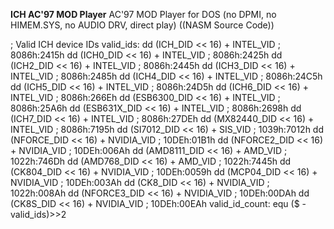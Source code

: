 **ICH AC'97 MOD Player**
AC'97 MOD Player for DOS (no DPMI, no HIMEM.SYS, no AUDIO DRV, direct play)
((NASM Source Code))

; Valid ICH device IDs
valid_ids:
dd	(ICH_DID << 16) + INTEL_VID  	 ; 8086h:2415h
dd	(ICH0_DID << 16) + INTEL_VID 	 ; 8086h:2425h
dd	(ICH2_DID << 16) + INTEL_VID 	 ; 8086h:2445h
dd	(ICH3_DID << 16) + INTEL_VID 	 ; 8086h:2485h
dd	(ICH4_DID << 16) + INTEL_VID 	 ; 8086h:24C5h
dd	(ICH5_DID << 16) + INTEL_VID 	 ; 8086h:24D5h
dd	(ICH6_DID << 16) + INTEL_VID 	 ; 8086h:266Eh
dd	(ESB6300_DID << 16) + INTEL_VID  ; 8086h:25A6h
dd	(ESB631X_DID << 16) + INTEL_VID  ; 8086h:2698h
dd	(ICH7_DID << 16) + INTEL_VID 	 ; 8086h:27DEh
dd	(MX82440_DID << 16) + INTEL_VID  ; 8086h:7195h
dd	(SI7012_DID << 16)  + SIS_VID	 ; 1039h:7012h
dd 	(NFORCE_DID << 16)  + NVIDIA_VID ; 10DEh:01B1h
dd 	(NFORCE2_DID << 16) + NVIDIA_VID ; 10DEh:006Ah
dd 	(AMD8111_DID << 16) + AMD_VID 	 ; 1022h:746Dh
dd 	(AMD768_DID << 16)  + AMD_VID 	 ; 1022h:7445h
dd 	(CK804_DID << 16) + NVIDIA_VID	 ; 10DEh:0059h
dd 	(MCP04_DID << 16) + NVIDIA_VID	 ; 10DEh:003Ah
dd 	(CK8_DID << 16) + NVIDIA_VID	 ; 1022h:008Ah
dd 	(NFORCE3_DID << 16) + NVIDIA_VID ; 10DEh:00DAh
dd 	(CK8S_DID << 16) + NVIDIA_VID	 ; 10DEh:00EAh
valid_id_count:	equ ($ - valid_ids)>>2
